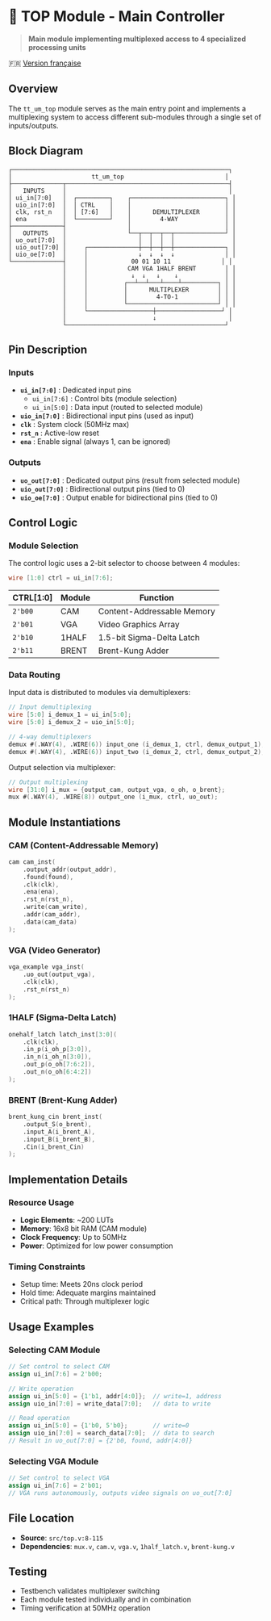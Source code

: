# 🔀 TOP Module - Main Controller

> **Main module implementing multiplexed access to 4 specialized processing units**

🇫🇷 [Version française](top_FR.md)

## Overview

The `tt_um_top` module serves as the main entry point and implements a multiplexing system to access different sub-modules through a single set of inputs/outputs.

## Block Diagram

```
┌────────────────────────────────────────────────────────────┐
│                      tt_um_top                            │
├──────────────┬─────────────────────────────────────────────┤
│   INPUTS     │                                             │
│ ui_in[7:0]   │  ┌─────────┐    ┌──────────────────────────┐ │
│ uio_in[7:0]  │  │ CTRL    │    │                          │ │
│ clk, rst_n   │  │ [7:6]   │    │      DEMULTIPLEXER       │ │
│ ena          │  └─────────┘    │        4-WAY             │ │
├──────────────┤                 │                          │ │
│   OUTPUTS    │                 └──┬──┬──┬──┬──────────────┘ │
│ uo_out[7:0]  │                    │  │  │  │                │
│ uio_out[7:0] │     ┌──────────────┼──┼──┼──┼──────────────┐ │
│ uio_oe[7:0]  │     │              ↓  ↓  ↓  ↓              │ │
└──────────────┤     │            00 01 10 11              │ │
               │     │           CAM VGA 1HALF BRENT        │ │
               │     │            ↓  ↓   ↓    ↓             │ │
               │     │          ┌──┴──┴───┴────┴──────────┐ │ │
               │     │          │      MULTIPLEXER        │ │ │
               │     │          │        4-TO-1           │ │ │
               │     │          └─────────────────────────┘ │ │
               │     └──────────────────┼──────────────────┘ │
               │                        ↓                    │
               └────────────────────────────────────────────┘
```

## Pin Description

### Inputs
- **`ui_in[7:0]`** : Dedicated input pins
  - `ui_in[7:6]` : Control bits (module selection)
  - `ui_in[5:0]` : Data input (routed to selected module)
- **`uio_in[7:0]`** : Bidirectional input pins (used as input)
- **`clk`** : System clock (50MHz max)
- **`rst_n`** : Active-low reset
- **`ena`** : Enable signal (always 1, can be ignored)

### Outputs
- **`uo_out[7:0]`** : Dedicated output pins (result from selected module)
- **`uio_out[7:0]`** : Bidirectional output pins (tied to 0)
- **`uio_oe[7:0]`** : Output enable for bidirectional pins (tied to 0)

## Control Logic

### Module Selection

The control logic uses a 2-bit selector to choose between 4 modules:

```verilog
wire [1:0] ctrl = ui_in[7:6];
```

| CTRL[1:0] | Module | Function |
|-----------|--------|----------|
| `2'b00` | CAM | Content-Addressable Memory |
| `2'b01` | VGA | Video Graphics Array |
| `2'b10` | 1HALF | 1.5-bit Sigma-Delta Latch |
| `2'b11` | BRENT | Brent-Kung Adder |

### Data Routing

Input data is distributed to modules via demultiplexers:

```verilog
// Input demultiplexing
wire [5:0] i_demux_1 = ui_in[5:0];
wire [5:0] i_demux_2 = uio_in[5:0];

// 4-way demultiplexers
demux #(.WAY(4), .WIRE(6)) input_one (i_demux_1, ctrl, demux_output_1);
demux #(.WAY(4), .WIRE(6)) input_two (i_demux_2, ctrl, demux_output_2);
```

Output selection via multiplexer:

```verilog
// Output multiplexing
wire [31:0] i_mux = {output_cam, output_vga, o_oh, o_brent};
mux #(.WAY(4), .WIRE(8)) output_one (i_mux, ctrl, uo_out);
```

## Module Instantiations

### CAM (Content-Addressable Memory)
```verilog
cam cam_inst(
    .output_addr(output_addr),
    .found(found),
    .clk(clk),
    .ena(ena),
    .rst_n(rst_n),
    .write(cam_write),
    .addr(cam_addr),
    .data(cam_data)
);
```

### VGA (Video Generator)
```verilog
vga_example vga_inst(
    .uo_out(output_vga),
    .clk(clk),
    .rst_n(rst_n)
);
```

### 1HALF (Sigma-Delta Latch)
```verilog
onehalf_latch latch_inst[3:0](
    .clk(clk),
    .in_p(i_oh_p[3:0]),
    .in_n(i_oh_n[3:0]),
    .out_p(o_oh[7:6:2]),
    .out_n(o_oh[6:4:2])
);
```

### BRENT (Brent-Kung Adder)
```verilog
brent_kung_cin brent_inst(
    .output_S(o_brent),
    .input_A(i_brent_A),
    .input_B(i_brent_B),
    .Cin(i_brent_Cin)
);
```

## Implementation Details

### Resource Usage
- **Logic Elements**: ~200 LUTs
- **Memory**: 16x8 bit RAM (CAM module)
- **Clock Frequency**: Up to 50MHz
- **Power**: Optimized for low power consumption

### Timing Constraints
- Setup time: Meets 20ns clock period
- Hold time: Adequate margins maintained
- Critical path: Through multiplexer logic

## Usage Examples

### Selecting CAM Module
```verilog
// Set control to select CAM
assign ui_in[7:6] = 2'b00;

// Write operation
assign ui_in[5:0] = {1'b1, addr[4:0]};  // write=1, address
assign uio_in[7:0] = write_data[7:0];   // data to write

// Read operation
assign ui_in[5:0] = {1'b0, 5'b0};       // write=0
assign uio_in[7:0] = search_data[7:0];  // data to search
// Result in uo_out[7:0] = {2'b0, found, addr[4:0]}
```

### Selecting VGA Module
```verilog
// Set control to select VGA
assign ui_in[7:6] = 2'b01;
// VGA runs autonomously, outputs video signals on uo_out[7:0]
```

## File Location
- **Source**: `src/top.v:8-115`
- **Dependencies**: `mux.v`, `cam.v`, `vga.v`, `1half_latch.v`, `brent-kung.v`

## Testing
- Testbench validates multiplexer switching
- Each module tested individually and in combination
- Timing verification at 50MHz operation